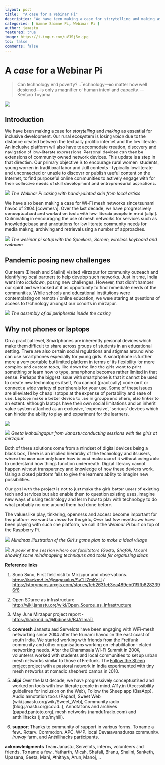 ```yaml
---
layout: post
title:  "A case for a Webinar Pi"
description: "We have been making a case for storytelling and making as essential for inclusive development. Our rural ecosystem is losing voice due to the distance created between the textually prolific internet and the low literate."
categories: [ Aamne Saamne Pi, Webinar Pi ]
author: janastu
featured: true
image: https://i.imgur.com/uVJSj6v.jpg
toc: false
comments: false
---
```


# A *case* for a Webinar Pi

> Can technology end poverty? ..Technology—no matter how well designed—is only a magnifier of human intent and capacity. -- Kentaro Toyama

![](https://i.imgur.com/gX4qhA0.jpg)

## Introduction

We have been making a case for *storytelling* and *making* as essential for inclusive development. Our rural ecosystem is losing *voice* due to the distance created between the textually prolific internet and the low literate. An inclusive platform will also have to accomodate creation, discovery and navigation of low-literate expressions. Personal devices can then be extensions of community owned network devices. This update is a step in that direction. Our primary objective is to encourage rural women, students, young women in traditional labor and skill contexts - typically low literate and unconnected or unable to discover or publish useful content on the Internet, to find purposeful online communities to actively engage with for their collective needs of skill development and entrepreneurial aspirations.

![](https://i.imgur.com/NY8tj8L.jpg)
*The Webinar Pi casing with hand-painted skin from local artists*

We have also been making a case for Wi-Fi mesh networks since tsunami havoc of 2004 [cowmesh]. Over the last decade, we have progressively conceptualised and worked on tools with low-literate people in mind [alipi]. Culminating in encouraging the use of mesh networks for services such as knowledge base and annotations for low literate community needs for media making, archiving and retrieval using a number of approaches.


![](https://i.imgur.com/CC10ZJD.jpg)
*The webinar pi setup with the Speakers, Screen, wireless keyboard and webcam*

## Pandemic posing new challenges
Our team (Dinesh and Shalini) visited Mirzapur for community outreach and identifying local partners to help develop such networks. Just in time, India went into *lockdown*, posing new challenges. However, that didn't hamper our spirit and we looked at it as opportunity to find immediate needs of the communities. While schools and educational institutions were contemplating on remote / online education, we were staring at questions of access to technology amongst our cohorts in mirzapur. 


![](https://i.imgur.com/uVJSj6v.jpg)
*The assembly of all peripherals inside the casing*

## Why not phones or laptops
On a practical level, Smartphones are inherently personal devices which make them difficult to share across groups of students in an educational setting. There are also certain social regulations and stigmas around who can use smartphones especially for young girls. A smartphone is further more a very portable but limited platform in terms of its flexibility for more complex and custom tasks, like  down the line the girls want to print something or learn how to type, smartphone becomes rather limited in that sense. Perhaps the biggest issue with smartphone is that it cannot be used to create new technologies itself, You cannot (practically) code on it or connect a wide variety of peripherals for your use.
Some of these issues are alleviated by cheap laptops at the expense of portability and ease of use. Laptops make a better device to use in groups and share, also tinker to an extent. Although laptops have their own social limitations and an inherit value system attached as an exclusive, 'expensive', 'serious' devices which can hinder the ability to play and experiment for the learners.

![](https://i.imgur.com/1uT9D9T.png)

![](https://i.imgur.com/m3NB2Lv.jpg)
*Geeta Mahalingapur from Janastu conducting sessions with the girls at mirzapur*

Both of these solutions come from a mindset of digital devices being a black box, There is an implied hierarchy of the technology and its users, where the user can only learn how to best make use of it without being able to understand how things function underneath. Digital literacy cannot happen without transparency and knowledge of how these devices work. Using a closed platform fails to give the learners ability to imagine new possibilities.

Our goal with the project is not to just make the girls better users of existing tech and services but also enable them to question existing uses, imagine new ways of using technology and learn how to play with technology to do what probably no one around them had done before. 

The values like play, tinkering, openness and access become important for the platform we want to chose for the girls, Over last few months we have been playing with such one platform, we call it the *Webinar Pi* built on top of the Raspberry Pi.

![](https://i.imgur.com/jXr0C7v.jpg)
*Mindmap illustration of the Girl's game plan to make a ideal village*

![](https://i.imgur.com/9a4wv4F.jpg)
*A peek at the session where our facilitators (Geeta, Shafali, Micah) showinf some mindmapping techniques and tools for organising ideas*



**Reference links**
1. Suno Suno, First field visti to Mirzapur and observations. https://hackmd.io/@sagesalus/SyTUZmKoU / https://storymaps.arcgis.com/stories/feb2631eb3ea489eb019ffb8282396f6 
2. Open SOurce as infrastructure http://wiki.janastu.org/wiki/Open_Source_as_Infrastructure
3. May June Mirzapur project report - https://hackmd.io/@tbdinesh/BJAfImaTI
4. **cowmesh**
Janastu and Servelots have been engaging with WiFi-mesh networking since 2004 after the tsunami havoc on the east coast of south India. We started working with friends from the Freifunk community and other organisations working on rehabilitation-related networking needs. After the Dharamsala Wi-Fi Summit in 2006, volunteers worked with students and local communities to set up urban mesh networks similar to those of Freifunk. The [Follow the Sheep project](http://mitan.in/followsheep/#Home) project with a pastoral network in India experimented with tiny mesh networks at nomadic shepherd camps in 2010. 

5. **alipi** 
Over the last decade, we have progressively conceptuatised and worked on tools with low-literate people in mind. A11y.in (Accessibility guidelines for inclusion on the Web), Follow the Sheep app (BaaApp), Audio annotation tools (Papad), Sweet Web (wiki.janastu.org/wiki/Sweet_Web), Community radio (blog.janastu.org/covid..), Annotations and archives (papad.pantoto.org), mesh networks (namdu1radio.com) and anthillhacks (j.mp/myhill). 

6. **support** 
Thanks to community of support in various forms. To name a few.. Rotary, Commotion, APC, W4P, local Devarayanadurga community, *iruway* farm, and Anthillhacks participants. 

**acknowledgments**
Team Janastu, Servelots, interns, volunteers and friends. To name a few.. Yatharth, Micah, Shafali, Bhanu, Shalini, Sanketh, Upasana, Geeta, Mani, Athithya, Arun, Manoj, ..

